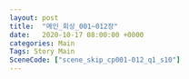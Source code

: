 ```yaml
---
layout: post
title:  "메인_회상_001~012장"
date:   2020-10-17 08:00:00 +0000
categories: Main
Tags: Story Main
SceneCode: ["scene_skip_cp001-012_q1_s10"]
---
```

